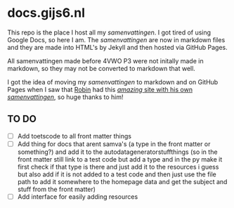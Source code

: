 # docs.gijs6.nl

This repo is the place I host all my *samenvattingen*. I got tired of using Google Docs, so here I am. The *samenvattingen* are now in markdown files and they are made into HTML's by Jekyll and then hosted via GitHub Pages.

All samenvattingen made before 4VWO P3 were not initally made in markdown, so they may not be converted to markdown that well.

I got the idea of moving my *samenvattingen* to markdown and on GitHub Pages when I saw that [Robin](https://github.com/RobinBoers) had this [*amazing* site with his own *samenvattingen*](https://github.com/RobinBoers/school.geheimesite.nl), so huge thanks to him!

## TO DO

- [ ] Add toetscode to all front matter things
- [ ] Add thing for docs that arent samva's (a type in the front matter or something?) and add it to the autodatageneratorstuffthings (so in the front matter still link to a test code but add a type and in the py make it first check if that type is there and just add it to the resources i guess but also add if it is not added to a test code and then just use the file path to add it somewhere to the homepage data and get the subject and stuff from the front matter)
- [ ] Add interface for easily adding resources
